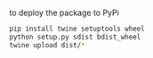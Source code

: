 to deploy the package to PyPi


```bash
pip install twine setuptools wheel
python setup.py sdist bdist_wheel
twine upload dist/*
```